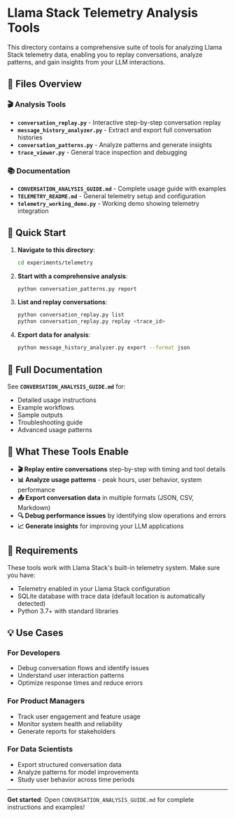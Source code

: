 # Llama Stack Telemetry Analysis Tools

This directory contains a comprehensive suite of tools for analyzing Llama Stack telemetry data, enabling you to replay conversations, analyze patterns, and gain insights from your LLM interactions.

## 📁 Files Overview

### 🎬 Analysis Tools
- **`conversation_replay.py`** - Interactive step-by-step conversation replay
- **`message_history_analyzer.py`** - Extract and export full conversation histories  
- **`conversation_patterns.py`** - Analyze patterns and generate insights
- **`trace_viewer.py`** - General trace inspection and debugging

### 📚 Documentation
- **`CONVERSATION_ANALYSIS_GUIDE.md`** - Complete usage guide with examples
- **`TELEMETRY_README.md`** - General telemetry setup and configuration
- **`telemetry_working_demo.py`** - Working demo showing telemetry integration

## 🚀 Quick Start

1. **Navigate to this directory**:
   ```bash
   cd experiments/telemetry
   ```

2. **Start with a comprehensive analysis**:
   ```bash
   python conversation_patterns.py report
   ```

3. **List and replay conversations**:
   ```bash
   python conversation_replay.py list
   python conversation_replay.py replay <trace_id>
   ```

4. **Export data for analysis**:
   ```bash
   python message_history_analyzer.py export --format json
   ```

## 📖 Full Documentation

See **`CONVERSATION_ANALYSIS_GUIDE.md`** for:
- Detailed usage instructions
- Example workflows
- Sample outputs
- Troubleshooting guide
- Advanced usage patterns

## 🎯 What These Tools Enable

- **🎬 Replay entire conversations** step-by-step with timing and tool details
- **📊 Analyze usage patterns** - peak hours, user behavior, system performance
- **📤 Export conversation data** in multiple formats (JSON, CSV, Markdown)
- **🔍 Debug performance issues** by identifying slow operations and errors
- **📈 Generate insights** for improving your LLM applications

## 🔧 Requirements

These tools work with Llama Stack's built-in telemetry system. Make sure you have:
- Telemetry enabled in your Llama Stack configuration
- SQLite database with trace data (default location is automatically detected)
- Python 3.7+ with standard libraries

## 💡 Use Cases

### For Developers
- Debug conversation flows and identify issues
- Understand user interaction patterns
- Optimize response times and reduce errors

### For Product Managers  
- Track user engagement and feature usage
- Monitor system health and reliability
- Generate reports for stakeholders

### For Data Scientists
- Export structured conversation data
- Analyze patterns for model improvements
- Study user behavior across time periods

---

**Get started**: Open `CONVERSATION_ANALYSIS_GUIDE.md` for complete instructions and examples!
